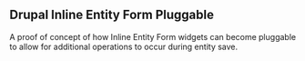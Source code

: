 ## Drupal Inline Entity Form Pluggable

A proof of concept of how Inline Entity Form widgets can become pluggable to allow for additional operations to occur during entity save.
